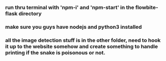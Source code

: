 ### run thru terminal with 'npm-i' and 'npm-start' in the flowbite-flask directory
### make sure you guys have nodejs and python3 installed 
### all the image detection stuff is in the other folder, need to hook it up to the website somehow and create something to handle printing if the snake is poisonous or not. 
